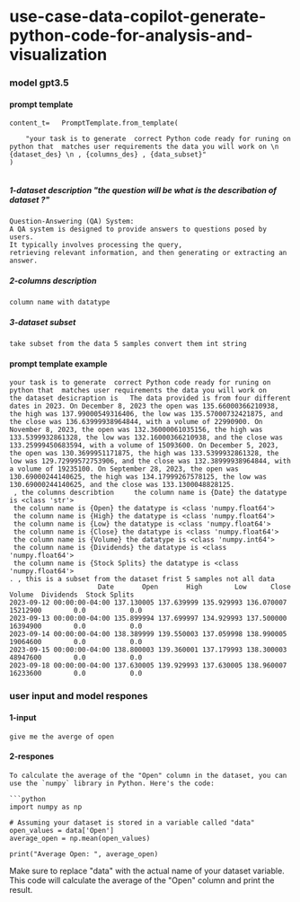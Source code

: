 # use-case-data-copilot-generate-python-code-for-analysis-and-visualization
### model gpt3.5 
#### prompt template
```
content_t=   PromptTemplate.from_template(

    "your task is to generate  correct Python code ready for runing on python that  matches user requirements the data you will work on \n {dataset_des} \n , {columns_des} , {data_subset}"
)


```
##### 1-dataset description "the question will be what is the describation of dataset ?"
```
Question-Answering (QA) System:
A QA system is designed to provide answers to questions posed by users.
It typically involves processing the query,
retrieving relevant information, and then generating or extracting an answer.

```

##### 2-columns description
```
column name with datatype 

```
##### 3-dataset subset 
```
take subset from the data 5 samples convert them int string 
```
#### prompt template example 
```
your task is to generate  correct Python code ready for runing on python that  matches user requirements the data you will work on 
the dataset desicraption is   The data provided is from four different dates in 2023. On December 8, 2023 the open was 135.66000366210938, the high was 137.99000549316406, the low was 135.57000732421875, and the close was 136.63999938964844, with a volume of 22990900. On November 8, 2023, the open was 132.36000061035156, the high was 133.5399932861328, the low was 132.16000366210938, and the close was 133.25999450683594, with a volume of 15093600. On December 5, 2023, the open was 130.3699951171875, the high was 133.5399932861328, the low was 129.72999572753906, and the close was 132.38999938964844, with a volume of 19235100. On September 28, 2023, the open was 130.69000244140625, the high was 134.17999267578125, the low was 130.69000244140625, and the close was 133.1300048828125. 
 , the columns describtion     the column name is {Date} the datatype is <class 'str'>
 the column name is {Open} the datatype is <class 'numpy.float64'>
 the column name is {High} the datatype is <class 'numpy.float64'>
 the column name is {Low} the datatype is <class 'numpy.float64'>
 the column name is {Close} the datatype is <class 'numpy.float64'>
 the column name is {Volume} the datatype is <class 'numpy.int64'>
 the column name is {Dividends} the datatype is <class 'numpy.float64'>
 the column name is {Stock Splits} the datatype is <class 'numpy.float64'>
. , this is a subset from the dataset frist 5 samples not all data   
                      Date       Open       High        Low      Close   Volume  Dividends  Stock Splits
2023-09-12 00:00:00-04:00 137.130005 137.639999 135.929993 136.070007 15212900        0.0           0.0
2023-09-13 00:00:00-04:00 135.899994 137.699997 134.929993 137.500000 16394900        0.0           0.0
2023-09-14 00:00:00-04:00 138.389999 139.550003 137.059998 138.990005 19064600        0.0           0.0
2023-09-15 00:00:00-04:00 138.800003 139.360001 137.179993 138.300003 48947600        0.0           0.0
2023-09-18 00:00:00-04:00 137.630005 139.929993 137.630005 138.960007 16233600        0.0           0.0

```

### user input and model respones  
#### 1-input 
```
give me the averge of open 

```
#### 2-respones 
```
To calculate the average of the "Open" column in the dataset, you can use the `numpy` library in Python. Here's the code:

```python
import numpy as np

# Assuming your dataset is stored in a variable called "data"
open_values = data['Open']
average_open = np.mean(open_values)

print("Average Open: ", average_open)
```

Make sure to replace "data" with the actual name of your dataset variable. This code will calculate the average of the "Open" column and print the result.
```
